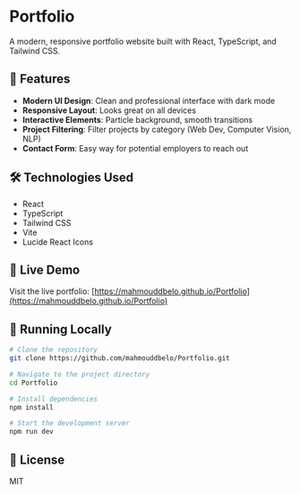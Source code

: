 # Portfolio

A modern, responsive portfolio website built with React, TypeScript, and Tailwind CSS.

## 🌟 Features

- **Modern UI Design**: Clean and professional interface with dark mode
- **Responsive Layout**: Looks great on all devices
- **Interactive Elements**: Particle background, smooth transitions
- **Project Filtering**: Filter projects by category (Web Dev, Computer Vision, NLP)
- **Contact Form**: Easy way for potential employers to reach out

## 🛠️ Technologies Used

- React
- TypeScript
- Tailwind CSS
- Vite
- Lucide React Icons

## 🚀 Live Demo

Visit the live portfolio: [https://mahmouddbelo.github.io/Portfolio](https://mahmouddbelo.github.io/Portfolio)

## 🧰 Running Locally

```bash
# Clone the repository
git clone https://github.com/mahmouddbelo/Portfolio.git

# Navigate to the project directory
cd Portfolio

# Install dependencies
npm install

# Start the development server
npm run dev
```

## 📝 License

MIT 
